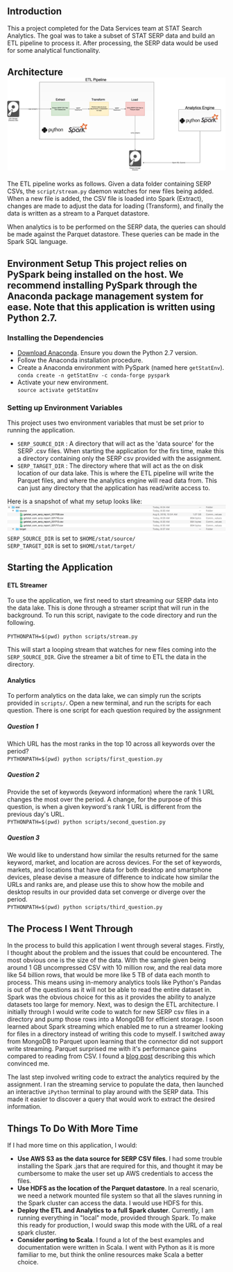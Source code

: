 
  
## Introduction 

This a project completed for the Data Services team at STAT Search Analytics. The goal was to take a subset of STAT SERP data and build an ETL pipeline to process it. After processing, the SERP data would be used for some analytical functionality.     
    
## Architecture ![STAT ETL Architecture](https://raw.githubusercontent.com/tuckerbuchy/getstat-dataservices/master/assets/getstat.png)    
 The ETL pipeline works as follows. Given a data folder containing SERP CSVs, the `script/stream.py` daemon watches for new files being added. When a new file is added, the CSV file is loaded into Spark (Extract), changes are made to adjust the data for loading (Transform), and finally the data is written as a stream to a Parquet datastore.     
    
When analytics is to be performed on the SERP data, the queries can should be made against the Parquet datastore. These queries can be made in the Spark SQL language.     
    
## Environment Setup This project relies on PySpark being installed on the host. We recommend installing PySpark through the Anaconda package management system for ease. **Note that this application is written using Python 2.7.**    
  ### Installing the Dependencies  
 - [Download Anaconda](https://www.continuum.io/downloads%20%28python%202.7%29). Ensure you down the Python 2.7 version.    
 - Follow the Anaconda installation procedure.    
 - Create a Anaconda environment with PySpark (named here `getStatEnv`).    
     ```conda create -n getStatEnv -c conda-forge pyspark```    
 - Activate your new environment.    
    ```source activate getStatEnv```  
  
  ### Setting up Environment Variables  
This project uses two environment variables that must be set prior to running the application.  
  
 - `SERP_SOURCE_DIR` : A directory that will act as the 'data source' for the SERP .csv files. When starting the application for the firs time, make this a directory containing only the SERP csv provided with the assignment.   
 - `SERP_TARGET_DIR` : The directory where that will act as the on disk location of our data lake. This is where the ETL pipeline will write the Parquet files, and where the analytics engine will read data from. This can just any directory that the application has read/write access to.  
  
Here is a snapshot of what my setup looks like:  
![Local Directory Setup](https://raw.githubusercontent.com/tuckerbuchy/getstat-dataservices/master/assets/dir_structure.png)  
`SERP_SOURCE_DIR` is set to `$HOME/stat/source/`  
`SERP_TARGET_DIR` is set to `$HOME/stat/target/`  
  
## Starting the Application  
  
#### ETL Streamer  
To use the application, we first need to start streaming our SERP data into the data lake. This is done through a streamer script that will run in the background. To run this script, navigate to the code directory and run the following.  
  
`PYTHONPATH=$(pwd) python scripts/stream.py`  
  
This will start a looping stream that watches for new files coming into the `SERP_SOURCE_DIR`. Give the streamer a bit of time to ETL the data in the directory.  
  
#### Analytics  
To perform analytics on the data lake, we can simply run the scripts provided in `scripts/`. Open a new terminal, and run the scripts for each question. There is one script for each question required by the assignment  
  
##### Question 1  
Which URL has the most ranks in the top 10 across all keywords over the period?  
`PYTHONPATH=$(pwd) python scripts/first_question.py`  
##### Question 2  
Provide the set of keywords (keyword information) where the rank 1 URL changes the most over the period. A change, for the purpose of this question, is when a given keyword's rank 1 URL is different from the previous day's URL.  
`PYTHONPATH=$(pwd) python scripts/second_question.py`  
##### Question 3  
We would like to understand how similar the results returned for the same keyword, market, and location are across devices. For the set of keywords, markets, and locations that have data for both desktop and smartphone devices, please devise a measure of difference to indicate how similar the URLs and ranks are, and please use this to show how the mobile and desktop results in our provided data set converge or diverge over the period.  
`PYTHONPATH=$(pwd) python scripts/third_question.py`  
  
## The Process I Went Through  
In the process to build this application I went through several stages. Firstly, I thought about the problem and the issues that could be encountered. The most obvious one is the size of the data. With the sample given being around 1 GB uncompressed CSV with 10 million row, and the real data more like 54 billion rows, that would be more like 5 TB of data each month to process. This means using in-memory analytics tools like Python's Pandas is out of the questions as it will not be able to read the entire dataset in. Spark was the obvious choice for this as it provides the ability to analyze datasets too large for memory. Next, was to design the ETL architecture. I initially through I would write code to watch for new SERP csv files in a directory and pump those rows into a MongoDB for efficient storage. I soon learned about Spark streaming which enabled me to run a streamer looking for files in a directory instead of writing this code to myself. I switched away from MongoDB to Parquet upon learning that the connector did not support write streaming. Parquet surprised me with it's performance gains compared to reading from CSV. I found a [blog post](https://dzone.com/articles/how-to-be-a-hero-with-powerful-parquet-google-and) describing this which convinced me. 

The last step involved writing code to extract the analytics required by the assignment. I ran the streaming service to populate the data, then launched an interactive `iPython` terminal to play around with the SERP data. This made it easier to discover a query that would work to extract the desired information. 
  
## Things To Do With More Time  
If I had more time on this application, I would:  
  
 - **Use AWS S3 as the data source for SERP CSV files**. I had some trouble installing the Spark .jars that are required for this, and thought it may be cumbersome to make the user set up AWS credentials to access the files.  
 - **Use HDFS as the location of the Parquet datastore**. In a real scenario, we need a network mounted file system so that all the slaves running in the Spark cluster can access the data. I would use HDFS for this.   
 - **Deploy the ETL and Analytics to a full Spark cluster**. Currently, I am running everything in "local" mode, provided through Spark. To make this ready for production, I would swap this mode with the URL of a real spark cluster.   
 - **Consider porting to Scala**. I found a lot of the best examples and documentation were written in Scala. I went with Python as it is more familiar to me, but think the online resources make Scala a better choice.   